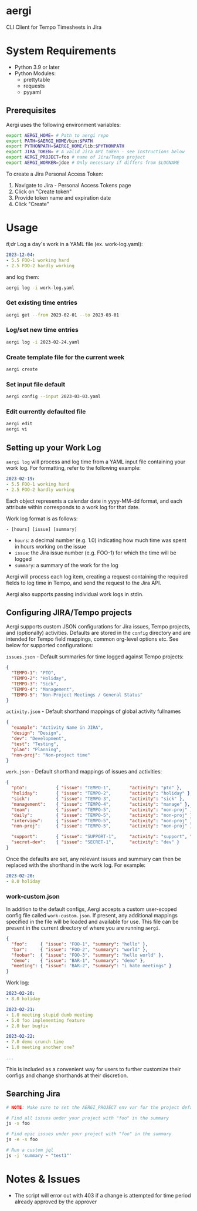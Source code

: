 # aergi
CLI Client for Tempo Timesheets in Jira


# System Requirements
* Python 3.9 or later
* Python Modules:
  * prettytable
  * requests
  * pyyaml

## Prerequisites

Aergi uses the following environment variables: 

```bash
export AERGI_HOME= # Path to aergi repo
export PATH=$AERGI_HOME/bin:$PATH
export PYTHONPATH=$AERGI_HOME/lib:$PYTHONPATH
export JIRA_TOKEN= # A valid Jira API token - see instructions below
export AERGI_PROJECT=foo # name of Jira/Tempo project
export AERGI_WORKER=jdoe # Only necessary if differs from $LOGNAME
```

To create a Jira Personal Access Token:

1. Navigate to Jira - Personal Access Tokens page
2. Click on "Create token"
3. Provide token name and expiration date
4. Click "Create"



# Usage

*tl;dr* Log a day's work in a YAML file (ex. work-log.yaml):

```yaml
2023-12-04:
- 5.5 FOO-1 working hard
- 2.5 FOO-2 hardly working
```

and log them:

```bash
aergi log -i work-log.yaml
```

### Get existing time entries
```bash
aergi get --from 2023-02-01 --to 2023-03-01
```
### Log/set new time entries
```bash
aergi log -i 2023-02-24.yaml
```
### Create template file for the current week
```bash
aergi create
```
### Set input file default
```bash
aergi config --input 2023-03-03.yaml
```
### Edit currently defaulted file
```bash
aergi edit
aergi vi
```

## Setting up your Work Log

`aergi log` will process and log time from a YAML input file containing your work log. For formatting, refer to the following example:

```yaml
2023-02-19:
- 5.5 FOO-1 working hard
- 2.5 FOO-2 hardly working
```

Each object represents a calendar date in yyyy-MM-dd format, and each attribute within corresponds to a work log for that date. 

Work log format is as follows:


`- [hours] [issue] [summary]`

- `hours`: a decimal number (e.g. 1.0) indicating how much time was spent in hours working on the issue
- `issue`: the Jira issue number (e.g. FOO-1) for which the time will be logged
- `summary`: a summary of the work for the log

Aergi will process each log item, creating a request containing the required fields to log time in Tempo, and send the request to the Jira API.

Aergi also supports passing individual work logs in stdin.

## Configuring JIRA/Tempo projects

Aergi supports custom JSON configurations for Jira issues, Tempo projects, and (optionally) activities. Defaults are stored in the `config` directory and are intended for Tempo field mappings, common org-level options etc. See below for supported configurations:


`issues.json` - Default summaries for time logged against Tempo projects:

```json
{
  "TEMPO-1": "PTO",
  "TEMPO-2": "Holiday",
  "TEMPO-3": "Sick",
  "TEMPO-4": "Management",
  "TEMPO-5": "Non-Project Meetings / General Status"
}
```

`activity.json` - Default shorthand mappings of global activity fullnames

```json
{
  "example": "Activity Name in JIRA",
  "design": "Design",
  "dev": "Development",
  "test": "Testing",
  "plan": "Planning",
  "non-proj": "Non-project time"
}
```

`work.json` - Default shorthand mappings of issues and activities:

```json
{
  "pto":           { "issue": "TEMPO-1",       "activity": "pto" },
  "holiday":       { "issue": "TEMPO-2",       "activity": "holiday" },
  "sick":          { "issue": "TEMPO-3",       "activity": "sick" },
  "management":    { "issue": "TEMPO-4",       "activity": "manage" },
  "team":          { "issue": "TEMPO-5",       "activity": "non-proj" },
  "daily":         { "issue": "TEMPO-5",       "activity": "non-proj" },
  "interview":     { "issue": "TEMPO-5",       "activity": "non-proj" },
  "non-proj":      { "issue": "TEMPO-5",       "activity": "non-proj" },

  "support":       { "issue": "SUPPORT-1",     "activity": "support", "note": "general support" },
  "secret-dev":    { "issue": "SECRET-1",      "activity": "dev" }
}
```

Once the defaults are set, any relevant issues and summary can then be replaced with the shorthand in the work log. For example:

```yaml
2023-02-20:
- 8.0 holiday
```
### work-custom.json

In addition to the default configs, Aergi accepts a custom user-scoped config file called `work-custom.json`. If present, any additional mappings specified in the file will be loaded and available for use. This file can be present in the current directory of where you are running `aergi`.

```json
{
  "foo":     { "issue": "FOO-1", "summary": "hello" },
  "bar":     { "issue": "FOO-2", "summary": "world" },
  "foobar":  { "issue": "FOO-3", "summary": "hello world" },
  "demo":    { "issue": "BAR-1", "summary": "demo" },
  "meeting": { "issue": "BAR-2", "summary": "i hate meetings" }
}
```

Work log:

```yaml
2023-02-20:
- 8.0 holiday

2023-02-21:
- 1.0 meeting stupid dumb meeting
- 5.0 foo implementing feature
- 2.0 bar bugfix

2023-02-22:
- 7.0 demo crunch time
- 1.0 meeting another one?

...
```

This is included as a convenient way for users to further customize their configs and change shorthands at their discretion.

## Searching Jira
```bash
# NOTE: Make sure to set the AERGI_PROJECT env var for the project default to change to your Jira project

# Find all issues under your project with "foo" in the summary
js -s foo

# Find epic issues under your project with "foo" in the summary
js -e -s foo

# Run a custom jql
js -j 'summary ~ "test1"'
```

# Notes & Issues
* The script will error out with 403 if a change is attempted for time period already approved by the approver
